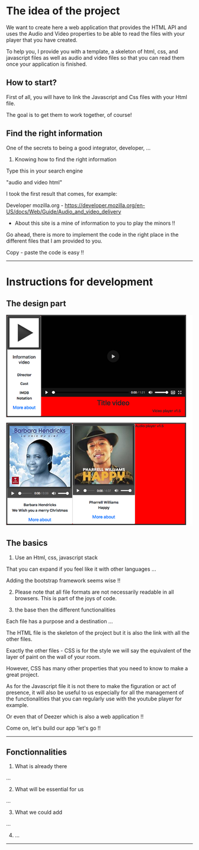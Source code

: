 # The idea of ​​the project

We want to create here a web application that provides the HTML API and uses the Audio and Video properties to be able to read the files with your player that you have created.

To help you, I provide you with a template, a skeleton of html, css, and javascript files as well as audio and video files so that you can read them once your application is finished.

## How to start?

First of all, you will have to link the Javascript and Css files with your Html file.

The goal is to get them to work together, of course!

## Find the right information

One of the secrets to being a good integrator, developer, ...

1. Knowing how to find the right information

Type this in your search engine

"audio and video html"

I took the first result that comes, for example:

Developer mozilla.org - https://developer.mozilla.org/en-US/docs/Web/Guide/Audio_and_video_delivery

* About this site is a mine of information to you to play the minors !!

Go ahead, there is more to implement the code in the right place in the different files that I am provided to you.

Copy - paste the code is easy !!

----------------------------

# Instructions for development


## The design part

![Visual of the multimedia project](https://github.com/PascalR2014/Multimedia/blob/Multimedia-v1/projet-multimedia2.png "Visuel du projet multimédia")

## The basics

1. Use an Html, css, javascript stack

That you can expand if you feel like it with other languages ​​...

Adding the bootstrap framework seems wise !!

2. Please note that all file formats are not necessarily readable in all browsers. This is part of the joys of code.

3. the base then the different functionalities

Each file has a purpose and a destination ...

The HTML file is the skeleton of the project but it is also the link with all the other files.

Exactly the other files - CSS is for the style we will say the equivalent of the layer of paint on the wall of your room.

However, CSS has many other properties that you need to know to make a great project.

As for the Javascript file it is not there to make the figuration or act of presence, it will also be useful to us especially for all the management of the functionalities that you can regularly use with the youtube player for example.

Or even that of Deezer which is also a web application !!

Come on, let's build our app 'let's go !!

----------------------------

## Fonctionnalities

1. What is already there

...

2. What will be essential for us

...

3. What we could add

...

4. ...

----------------------------











